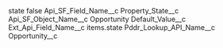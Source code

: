 <?xml version="1.0" encoding="UTF-8"?>
<CustomMetadata xmlns="http://soap.sforce.com/2006/04/metadata" xmlns:xsi="http://www.w3.org/2001/XMLSchema-instance" xmlns:xsd="http://www.w3.org/2001/XMLSchema">
    <label>state</label>
    <protected>false</protected>
    <values>
        <field>Api_SF_Field_Name__c</field>
        <value xsi:type="xsd:string">Property_State__c</value>
    </values>
    <values>
        <field>Api_SF_Object_Name__c</field>
        <value xsi:type="xsd:string">Opportunity</value>
    </values>
    <values>
        <field>Default_Value__c</field>
        <value xsi:nil="true"/>
    </values>
    <values>
        <field>Ext_Api_Field_Name__c</field>
        <value xsi:type="xsd:string">items.state</value>
    </values>
    <values>
        <field>Pddr_Lookup_API_Name__c</field>
        <value xsi:type="xsd:string">Opportunity__c</value>
    </values>
</CustomMetadata>
